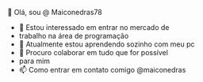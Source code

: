👋 Olá, sou @ Maiconedras78
- 👀 Estou interessado em entrar no mercado de
- trabalho na área de programação 
- 🌱 Atualmente estou aprendendo sozinho com meu pc
- 💞️ Procuro colaborar em tudo que for possível
- para mim
- 📫 Como entrar em contato comigo @maiconedras
